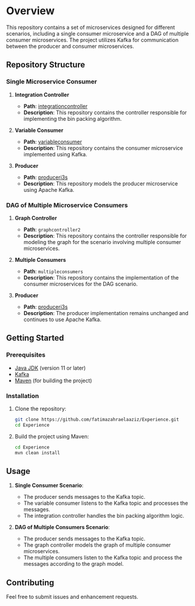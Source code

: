 # Overview

This repository contains a set of microservices designed for different scenarios, including a single consumer microservice and a DAG of multiple consumer microservices. The project utilizes Kafka for communication between the producer and consumer microservices.

## Repository Structure

### Single Microservice Consumer

1. **Integration Controller**
   - **Path**: [integrationcontroller](https://github.com/fatimazahraelaaziz/Experience/tree/master/integrationcontroller)
   - **Description**: This repository contains the controller responsible for implementing the bin packing algorithm.

2. **Variable Consumer**
   - **Path**: [variableconsumer](https://github.com/fatimazahraelaaziz/Experience/tree/master/variableconsumer)
   - **Description**: This repository contains the consumer microservice implemented using Kafka.

3. **Producer**
   - **Path**: [produceri3s](https://github.com/fatimazahraelaaziz/Experience/tree/master/produceri3s)
   - **Description**: This repository models the producer microservice using Apache Kafka.

### DAG of Multiple Microservice Consumers

1. **Graph Controller**
   - **Path**: `graphcontroller2`
   - **Description**: This repository contains the controller responsible for modeling the graph for the scenario involving multiple consumer microservices.

2. **Multiple Consumers**
   - **Path**: `multipleconsumers`
   - **Description**: This repository contains the implementation of the consumer microservices for the DAG scenario.

3. **Producer**
   - **Path**: [produceri3s](https://github.com/fatimazahraelaaziz/Experience/tree/master/produceri3s)
   - **Description**: The producer implementation remains unchanged and continues to use Apache Kafka.

## Getting Started

### Prerequisites

- [Java JDK](https://www.oracle.com/java/technologies/javase-jdk11-downloads.html) (version 11 or later)
- [Kafka](https://kafka.apache.org/)
- [Maven](https://maven.apache.org/) (for building the project)

### Installation

1. Clone the repository:
    ```sh
    git clone https://github.com/fatimazahraelaaziz/Experience.git
    cd Experience
    ```

2. Build the project using Maven:
    ```sh
    cd Experience
    mvn clean install
    ```


## Usage

1. **Single Consumer Scenario**:
    - The producer sends messages to the Kafka topic.
    - The variable consumer listens to the Kafka topic and processes the messages.
    - The integration controller handles the bin packing algorithm logic.

2. **DAG of Multiple Consumers Scenario**:
    - The producer sends messages to the Kafka topic.
    - The graph controller models the graph of multiple consumer microservices.
    - The multiple consumers listen to the Kafka topic and process the messages according to the graph model.

## Contributing

Feel free to submit issues and enhancement requests.

